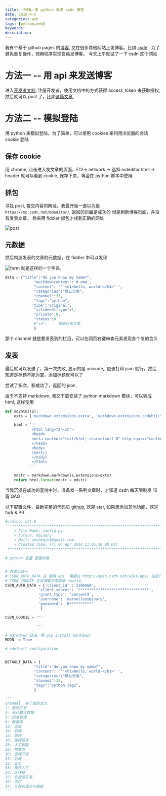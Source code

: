 ```yaml
---
title: 『WEB』用 python 发送 csdn 博客
date: 2018-4-5
categories: web
tags: [python,web]
keywords:
description:
---
```



我有个基于 github pages 的[博客](https://mbinary.github.io), 又在很多其他网站上发博客。比如 [csdn](https://blog.csdn.net/marvellousbinary/) . 为了避免重复操作，想用程序实现自动发博客。
今天上午就试了一下 csdn 这个网站
<!-- more -->

# 方法一 -- 用 api 来发送博客
进入[开发者文档](http://open.csdn.net/wiki/api/blog/savearticle), 注册开发者，使用文档中的方式获得 access_token 来获取授权, 然后就可以 post 了，比如[这篇文章](https://blog.csdn.net/marvellousbinary/article/details/79832542),

# 方法二 -- 模拟登陆
用 python 来模拟登陆，为了简单，可以使用 cookies 来利用浏览器的会话 cookie 登陆

## 保存 cookie
用 chrome, 点击进入发文章的页面，F12-> network -> 选择 mdeditor.html -> header
就可以看到 cookie, 保存下来，等会在 python 脚本中使用

## 抓包
寻找 post, 提交内容的网址，我最开始一直以为是`https://mp.csdn.net/mdeditor/`, 返回的页面是成功的
但是刷新博客页面，并没有发表文章， 后来用 fiddler 抓包才找到正确的网址

![post](https://github.com/mbinary/mbinary.github.io/tree/hexo/source/images/post.png)


## 元数据
然后构造发表的文章的元数据，在 fiddler 中可以发现

![form](https://github.com/mbinary/mbinary.github.io/tree/hexo/source/images/form.png)
就是这样的一个字典，

```python
data = {"title":"do you know my name?",
             "markdowncontent":'# emm',
             "content": '''<h1>hello, world~</h1>''',
             "categories":"默认分类",
             "channel":33,
             "tags":"python",
            'type':'original',
             "artideedittype":1,
             "private":0,
             "status":0
             #"id":     修改已有文章
             }
```

那个 channel 就是要发表到的栏目，可以在网页右键审查元素发现各个值的含义

## 发表
最后就可以发送了，第一次失败, 显示的是 unicode,, 应该打印 json 就行，然后知道是标题不能为空，添加标题就可以了

尝试了多次，都成功了，返回的 json.


由于不支持 markdown, 我又下载安装了 python markdown 模块，可以转成 html,
这样使用
```python
def md2html(s):
    exts = ['markdown.extensions.extra', 'markdown.extensions.codehilite','markdown.extensions.tables','markdown.extensions.toc']

    html = '''
            <html lang="zh-cn">
            <head>
            <meta content="text/html; charset=utf-8" http-equiv="content-type" />
            </head>
            <body>
            {mdstr}
            </body>
            </html>
           '''

    mdstr = markdown.markdown(s,extensions=exts)
    return html.format(mdstr = mdstr)

```

当我沉浸在成功的喜悦中时，准备发一系列文章时，才知道 csdn 每天限制发 10 篇 QAQ


以下配置文件，最新完整的代码见 [github](https://github.com/mbinary/blog-sender), 欢迎 star, 如果想添加其他功能，欢迎 fork & PR
```python
#coding: utf-8
'''************************************************************************
    > File Name: config.py
    > Author: mbinary
    > Mail: zhuheqin1@gmail.com
    > Created Time: Fri 06 Apr 2018 11:06:16 AM DST
 ************************************************************************'''

# python 变量 配置参数


# 两者二选一
# CSDN_AUTH_DATA 在 使用 api  需要在 http://open.csdn.net/wiki/api/ 注册开发者，得到 cliet_id 和 client_secret
# CSDN_COOKIE 在发博客页面获取 cookie,
CSDN_AUTH_DATA = {'client_id' :'1100668',
               'client_secret': '********************************',
               'grant_type': 'password',
               'username': 'marvellousbinary',
               'password': 'R**********'
                }

CSDN_COOKIE = '''

              '''

# markdown 语法，需 pip install markdown
MDON  = True

# xdefault configuration


DEFAULT_DATA = {
             "title":"do you know my name?",
             "content": '''<h1>hello, world~</h1>''',
             "categories":"默认分类",
             "channel":33,
             "tags":"python,tag2",
             }

'''
channel  各个值的含义
1: 移动开发
2: 云计算大数据
3: 研发管理
6: 数据库
12: 运维
14: 前端
15: 架构
16: 编程语言
28: 人工智能
29: 物联网
30: 游戏开发
31: 后端
32: 安全
33: 程序人生
34: 区块链
35: 音视频开发
36: 资讯
37: 计算机理论与基础
'''
```
